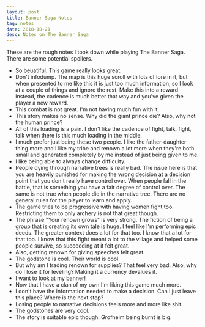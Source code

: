 ```yaml
---
layout: post
title: Banner Saga Notes
tag: notes
date: 2018-10-21
desc: Notes on The Banner Saga
---
```



These are the rough notes I took down while playing The Banner Saga. There are some potential spoilers.
- So beuatiful. This game really looks great.
- Don't infodump. The map is this huge scroll with lots of lore in it, but when presented to me like this it is just too much information, so I look at a couple of things and ignore the rest. Make this into a reward instead, the cadence is much better that way and you've given the player a new reward.
- This combat is not great. I'm not having much fun with it.
- This story makes no sense. Why did the giant prince die? Also, why not the human prince?
- All of this loading is a pain. I don't like the cadence of fight, talk, fight, talk when there is this much loading in the middle.
- I much prefer just being these two people. I like the father-daughter thing more and I like my tribe and renown a lot more when they're both small and generated completely by me instead of just being given to me.
- I like being able to always change difficulty.
- People dying through narrative trees is really bad. The issue here is that you are heavily punished for making the wrong decision at a decision point that you don't really have control over. When people fall in the battle, that is something you have a fair degree of control over. The same is not true when people die in the narrative tree. There are no general rules for the player to learn and apply.
- The game tries to be progressive with having women fight too. Restricting them to only archery is not that great though.
- The phrase "Your renown grows" is very strong. The fiction of being a group that is creating its own tale is huge. I feel like I'm performing epic deeds. The greater context does a lot for that too. I know that a lot for that too. I know that this fight meant a lot to the village and helped some people survive, so succeeding at it felt great.
- Also, getting renown for giving speeches felt great.
- The godstone is cool. Their world is cool.
- But why am I trading renown for supplies? That feel very bad. Also, why do I lose it for leveling? Making it a currency devalues it.
- I want to look at my banner!
- Now that I have a clan of my own I'm liking this game much more.
- I don't have the information needed to make a decision. Can I just leave this place? Where is the next stop?
- Losing people to narrative decisions feels more and more like shit.
- The godstones are very cool.
- The story is suitable epic though. Grofheim being burnt is big.
  



